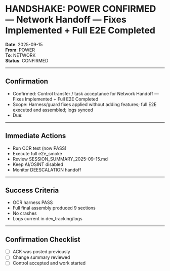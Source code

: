 # HANDSHAKE: POWER CONFIRMED — Network Handoff — Fixes Implemented + Full E2E Completed
**Date**: 2025-09-15  
**From**: POWER  
**To**: NETWORK  
**Status**: CONFIRMED

---

## Confirmation
- Confirmed: Control transfer / task acceptance for Network Handoff — Fixes Implemented + Full E2E Completed
- Scope: Harness/guard fixes applied without adding features; full E2E executed and assembled; logs synced
- Due: 

---

## Immediate Actions
- Run OCR test (now PASS)
- Execute full e2e_smoke
- Review SESSION_SUMMARY_2025-09-15.md
- Keep AI/OSINT disabled
- Monitor DEESCALATION handoff

---

## Success Criteria
- OCR harness PASS
- Full final assembly produced 9 sections
- No crashes
- Logs current in dev_tracking/logs

---

## Confirmation Checklist
- [ ] ACK was posted previously
- [ ] Change summary reviewed
- [ ] Control accepted and work started
